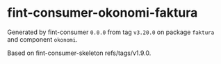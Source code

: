 # fint-consumer-okonomi-faktura

Generated by fint-consumer `0.0.0` from tag `v3.20.0` on package `faktura` and component `okonomi`.

Based on fint-consumer-skeleton refs/tags/v1.9.0.
